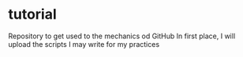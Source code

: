 # tutorial
Repository to get used to the mechanics od GitHub
In first place, I will upload the scripts I may write for my practices
